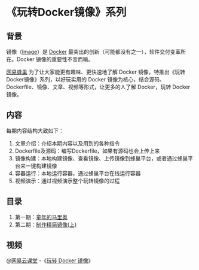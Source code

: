 《玩转Docker镜像》系列
===

## 背景
镜像（[Image](https://docs.docker.com/engine/reference/commandline/images/)）是 [Docker](http://www.docker.com) 最突出的创新（可能都没有之一），软件交付变革所在。Docker 镜像的重要性不言而喻。

[网易蜂巢](http://c.163.com) 为了让大家能更有趣味、更快速地了解 Docker 镜像，特推出《玩转Docker镜像》系列，以好玩实用的 Docker 镜像为核心，结合源码、Dockerfile、镜像、文章、视频等形式，让更多的人了解 Docker，玩转 Docker 镜像。

## 内容
每期内容结构大致如下：

1. 文章介绍：介绍本期内容以及用到的各种指令
2. Dockerfile及源码：编写Dockerfile，如果有源码也会上传上来
3. 镜像构建：本地构建镜像、查看镜像、上传镜像到蜂巢平台，或者通过蜂巢平台来一键构建镜像
4. 容器运行：本地运行容器，通过蜂巢平台在线运行容器
5. 视频演示：通过视频演示整个玩转镜像的过程

## 目录
1. 第一期：[童年的马里奥](stage-01)
2. 第二期：[制作精简镜像(上)](stage-02)

## 视频
@[网易云课堂](http://study.163.com) -《[玩转 Docker 镜像](http://study.163.com/course/courseMain.htm?courseId=1003188013)》
